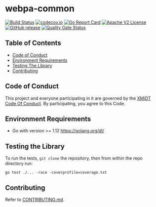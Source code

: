 # webpa-common

[![Build Status](https://travis-ci.com/xmidt-org/webpa-common.svg?branch=main)](https://travis-ci.com/xmidt-org/webpa-common) 
[![codecov.io](http://codecov.io/github/xmidt-org/webpa-common/coverage.svg?branch=main)](http://codecov.io/github/xmidt-org/webpa-common?branch=main)
[![Go Report Card](https://goreportcard.com/badge/github.com/xmidt-org/webpa-common)](https://goreportcard.com/report/github.com/xmidt-org/webpa-common)
[![Apache V2 License](http://img.shields.io/badge/license-Apache%20V2-blue.svg)](https://github.com/xmidt-org/webpa-common/blob/main/LICENSE)
[![GitHub release](https://img.shields.io/github/release/xmidt-org/webpa-common.svg)](CHANGELOG.md)
[![Quality Gate Status](https://sonarcloud.io/api/project_badges/measure?project=xmidt-org_webpa-common&metric=alert_status)](https://sonarcloud.io/dashboard?id=xmidt-org_webpa-common)

## Table of Contents

- [Code of Conduct](#code-of-conduct)
- [Environment Requirements](#environment-requirements)
- [Testing The Library](#testing-the-library)
- [Contributing](#contributing)

## Code of Conduct

This project and everyone participating in it are governed by the [XMiDT Code Of Conduct](https://xmidt.io/code_of_conduct/). 
By participating, you agree to this Code.

## Environment Requirements

  - Go with version >= 1.12 https://golang.org/dl/

## Testing the Library

To run the tests, `git clone` the repository, then from within the repo directory run:
  ```
  go test ./... -race -coverprofile=coverage.txt
  ```

## Contributing

Refer to [CONTRIBUTING.md](CONTRIBUTING.md).  

